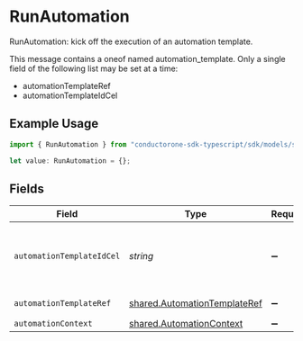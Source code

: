 # RunAutomation

RunAutomation: kick off the execution of an automation template.

This message contains a oneof named automation_template. Only a single field of the following list may be set at a time:
  - automationTemplateRef
  - automationTemplateIdCel


## Example Usage

```typescript
import { RunAutomation } from "conductorone-sdk-typescript/sdk/models/shared";

let value: RunAutomation = {};
```

## Fields

| Field                                                                                                                                                                       | Type                                                                                                                                                                        | Required                                                                                                                                                                    | Description                                                                                                                                                                 |
| --------------------------------------------------------------------------------------------------------------------------------------------------------------------------- | --------------------------------------------------------------------------------------------------------------------------------------------------------------------------- | --------------------------------------------------------------------------------------------------------------------------------------------------------------------------- | --------------------------------------------------------------------------------------------------------------------------------------------------------------------------- |
| `automationTemplateIdCel`                                                                                                                                                   | *string*                                                                                                                                                                    | :heavy_minus_sign:                                                                                                                                                          | The automationTemplateIdCel field.<br/>This field is part of the `automation_template` oneof.<br/>See the documentation for `c1.api.automations.v1.RunAutomation` for more details. |
| `automationTemplateRef`                                                                                                                                                     | [shared.AutomationTemplateRef](../../../sdk/models/shared/automationtemplateref.md)                                                                                         | :heavy_minus_sign:                                                                                                                                                          | The AutomationTemplateRef message.                                                                                                                                          |
| `automationContext`                                                                                                                                                         | [shared.AutomationContext](../../../sdk/models/shared/automationcontext.md)                                                                                                 | :heavy_minus_sign:                                                                                                                                                          | The AutomationContext message.                                                                                                                                              |